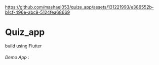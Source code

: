 
https://github.com/mashael053/quize_app/assets/131221993/e386552b-b1cf-496e-abc9-5124fea68669
# Quiz_app 

build using Flutter
###### Demo App :



